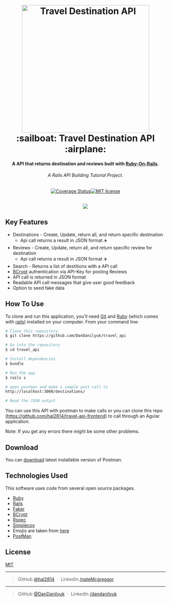 
<h1 align="center">
  <br>
  <a href="http://guides.rubyonrails.org/"><img src="http://logos-download.com/wp-content/uploads/2016/09/Ruby_on_Rails_logo.png" alt="Travel Destination API" width="400"></a>
  <br>
  :sailboat: Travel Destination API :airplane:
  <br>
</h1>

<h4 align="center">A API that returns destination and reviews built with <a href="http://guides.rubyonrails.org/" target="_blank">Ruby-On-Rails</a>.</h4>
<h6 align="center">A Rails API Building Tutorial Project.</h6>

<div align="center">

  [![Coverage Status](https://img.shields.io/coveralls/aterris/simplecov-shield.svg)](https://coveralls.io/r/aterris/simplecov-shield?branch=master)[![MIT license](http://img.shields.io/badge/license-MIT-brightgreen.svg)](http://opensource.org/licenses/MIT)
</div>
<br>
<div align="center">
  <img align="center" src="https://thumbs.gfycat.com/ObeseDearestChrysalis-max-14mb.gif">
</div>


## Key Features

* Destinations - Create, Update, return all, and return specific destination
  - Api call returns a result in JSON format.:airplane:
* Reviews - Create, Update, return all, and return specific review for destination
  - Api call returns a result in JSON format :airplane:
* Search - Returns a list of destitions with a API call
* [BCrypt](https://github.com/codahale/bcrypt-ruby) authentication via API-Key for posting Reviews
* API call is returned in JSON format
* Readable API call messages that give user good feedback
* Option to seed fake data

## How To Use

To clone and run this application, you'll need [Git](https://git-scm.com) and [Ruby](http://ruby-doc.org/) (which comes with [rails](http://guides.rubyonrails.org/)) installed on your computer. From your command line:

```bash
# Clone this repository
$ git clone https://github.com/DanDanilyuk/travel_api

# Go into the repository
$ cd travel_api

# Install dependencies
$ bundle

# Run the app
$ rails s

# open postman and make a sample post call to
http://localhost:3000/destinations/

# Read the JSON output
```

You can use this API with postman to make calls or you can clone this repo (https://github.com/hal2814/travel-api-frontend) to call through an Agular application.



Note: If you get any errors there might be some other problems.


## Download

You can [download](https://www.getpostman.com/) latest installable version of Postman.

## Technologies Used

This software uses code from several open source packages.

- [Ruby](http://ruby-doc.org/)
- [Rails](http://guides.rubyonrails.org/)
- [Faker](https://github.com/stympy/faker)
- [BCrypt](https://github.com/codahale/bcrypt-ruby)
- [Rspec](https://github.com/rspec/rspec-rails)
- [Simplecov](https://github.com/colszowka/simplecov)
- Emojis are taken from [here](https://github.com/arvida/emoji-cheat-sheet.com)
- [PostMan](https://www.getpostman.com/)

## License

[MIT](https://opensource.org/licenses/MIT)

---

> GitHub [@hal2814](https://github.com/hal2814) &nbsp;&middot;&nbsp;
> LinkedIn [/nateMcgreggor](https://www.linkedin.com/in/nate-mcgregor/)

---

> GitHub [@DanDanilyuk](https://github.com/dandanilyuk) &nbsp;&middot;&nbsp;
> LinkedIn [/dandanilyuk](https://www.linkedin.com/in/dandanilyuk/)

<style>
	.markdown-body {
		text-align: center;
	}
</style>
